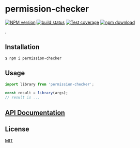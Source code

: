 # permission-checker

[![NPM version][npm-image]][npm-url]
[![build status][travis-image]][travis-url]
[![Test coverage][codecov-image]][codecov-url]
[![npm download][download-image]][download-url]

.

## Installation

`$ npm i permission-checker`

## Usage

```js
import library from 'permission-checker';

const result = library(args);
// result is ...
```

## [API Documentation](https://zakodium.github.io/permission-checker/)

## License

[MIT](./LICENSE)

[npm-image]: https://img.shields.io/npm/v/permission-checker.svg?style=flat-square
[npm-url]: https://www.npmjs.com/package/permission-checker
[travis-image]: https://img.shields.io/com/travis/zakodium/permission-checker/master.svg?style=flat-square
[travis-url]: https://travis-ci.com/zakodium/permission-checker
[codecov-image]: https://img.shields.io/codecov/c/github/zakodium/permission-checker.svg?style=flat-square
[codecov-url]: https://codecov.io/gh/zakodium/permission-checker
[download-image]: https://img.shields.io/npm/dm/permission-checker.svg?style=flat-square
[download-url]: https://www.npmjs.com/package/permission-checker
